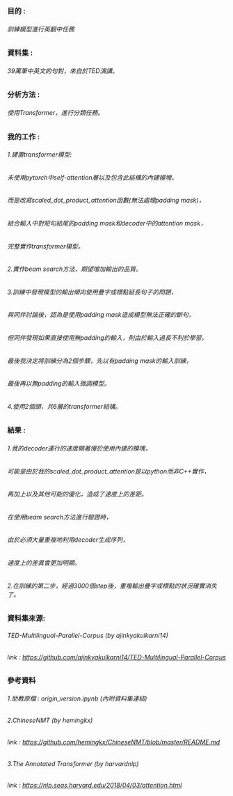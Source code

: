 ### 目的 :
###### 訓練模型進行英翻中任務

### 資料集 : 
###### 39萬筆中英文的句對，來自於TED演講。

### 分析方法 : 
###### 使用Transformer，進行分類任務。

### 我的工作 : 
###### 1.建置transformer模型:
###### 未使用pytorch中self-attention層以及包含此結構的內建模塊，
###### 而是改寫scaled_dot_product_attention函數(無法處理padding mask)，
###### 結合輸入中對短句結尾的padding mask和decoder中的attention mask，
###### 完整實作transformer模型。
###### 2.實作beam search方法，期望增加輸出的品質。
###### 3.訓練中發現模型的輸出傾向使用疊字或標點延長句子的問題，
###### 與同伴討論後，認為是使用padding mask造成模型無法正確的斷句，
###### 但同伴發現如果直接使用無padding的輸入，則由於輸入過長不利於學習。
###### 最後我決定將訓練分為2個步驟，先以有padding mask的輸入訓練，
###### 最後再以無padding的輸入微調模型。
###### 4.使用2個頭，共6層的transformer結構。

### 結果 :
###### 1.我的decoder運行的速度顯著慢於使用內建的模塊，
###### 可能是由於我的scaled_dot_product_attention是以python而非C++實作，
###### 再加上以及其他可能的優化，造成了速度上的差距。
###### 在使用beam search方法進行驗證時，
###### 由於必須大量重複地利用decoder生成序列，
###### 速度上的差異會更加明顯。
###### 2.在訓練的第二步，經過3000個step後，重複輸出疊字或標點的狀況確實消失了。

### 資料集來源:
###### TED-Multilingual-Parallel-Corpus (by ajinkyakulkarni14)
###### link : https://github.com/ajinkyakulkarni14/TED-Multilingual-Parallel-Corpus

### 參考資料
###### 1.助教原檔 : origin_version.ipynb (內附資料集連結)
###### 2.ChineseNMT (by hemingkx)
######   link : https://github.com/hemingkx/ChineseNMT/blob/master/README.md
###### 3.The Annotated Transformer (by harvardnlp)
######   link : https://nlp.seas.harvard.edu/2018/04/03/attention.html

